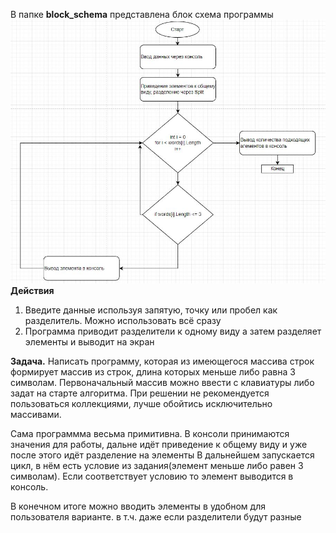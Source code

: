 В папке **block_schema** представлена блок схема программы
![Блок схема](blok_schema/schema.jpg)
**Действия**
1. Введите данные используя запятую, точку или пробел как разделитель. Можно использовать всё сразу
2. Программа приводит разделители к одному виду а затем разделяет элементы и выводит на экран


**Задача.**
Написать программу, которая из имеющегося массива строк формирует массив из строк, длина которых меньше либо равна 3 символам. 
Первоначальный массив можно ввести с клавиатуры либо задат на старте алгоритма. 
При решении не рекомендуется пользоваться коллекциями, лучше обойтись исключительно массивами.


Сама программма весьма примитивна.
В консоли принимаются значения для работы, дальне идёт приведение к общему виду и уже после этого идёт разделение на элементы
В дальнейшем запускается цикл, в нём есть условие из задания(элемент меньше либо равен 3 символам).
Если соответствует условию то элемент выводится в консоль.


В конечном итоге можно вводить элементы в удобном для пользователя варианте. в т.ч. даже если разделители будут разные


